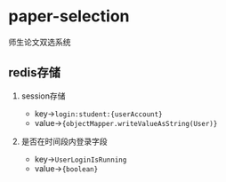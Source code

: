# paper-selection
师生论文双选系统


## redis存储
1. session存储 
   + key->`login:student:{userAccount}`
   + value->`{objectMapper.writeValueAsString(User)}`

2. 是否在时间段内登录字段
   + key->`UserLoginIsRunning`
   + value->`{boolean}`
